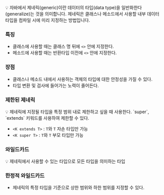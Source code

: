 <aside>
💡 자바에서 제네릭(generic)이란 데이터의 타입(data type)을 일반화한다(generalize)는 것을 의미합니다. 제네릭은 클래스나 메소드에서 사용할 내부 데이터 타입을 컴파일 시에 미리 지정하는 방법입니다.

</aside>

### 특징

- 클래스에 사용할 때는 클래스 명 뒤에 `<>` 안에 지정한다.
- 메소드에 사용할 때는 반환타입 이전에 `<>` 안에 지정한다.

### 장점

- 클래스나 메소드 내에서 사용하는 객체의 타입에 대한 안정성을 가질 수 있다.
- 타입 변환 및 검사에 들어가는 노력이 줄어든다.

### 제한된 제네릭

<aside>
💡 제네릭에 지정될 타입을 특정 범위 내로 제한하고 싶을 때 사용한다. `super`, `extends` 키워드를 사용하여 제한할 수 있다.

</aside>

- `<K extends T>` : `T`와 `T` 자손 타입만 가능
- `<K super T>` : `T`와 `T` 부모 타입만 가능

### 와일드카드

<aside>
💡 제네릭에서 사용할 수 있는 타입으로 모든 타입을 의미하는 타입

</aside>

### 한정적 와일드카드

- 제네릭의 특정 타입을 기준으로 상한 범위와 하한 범위를 지정할 수 있다.
